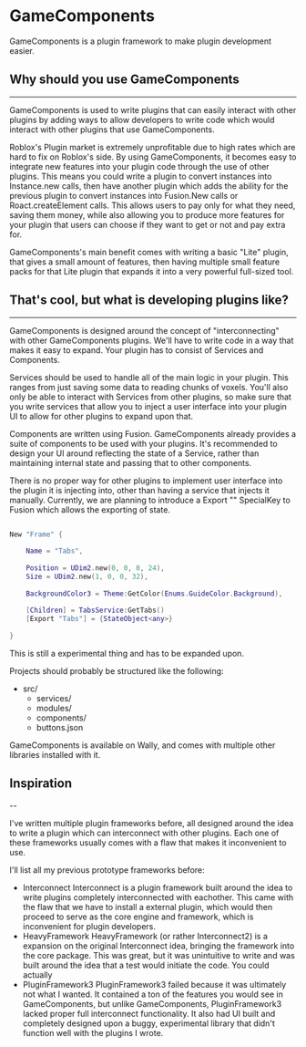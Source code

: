 # GameComponents
GameComponents is a plugin framework to make plugin development easier.

## Why should you use GameComponents
---

GameComponents is used to write plugins that can easily interact with other plugins by
adding ways to allow developers to write code which would interact with other
plugins that use GameComponents.

Roblox's Plugin market is extremely unprofitable due to high rates which are hard
to fix on Roblox's side. By using GameComponents, it becomes easy to integrate new features
into your plugin code through the use of other plugins. This means you could write
a plugin to convert instances into Instance.new calls, then have another plugin which
adds the ability for the previous plugin to convert instances into Fusion.New calls or
Roact.createElement calls. This allows users to pay only for what they need, saving them
money, while also allowing you to produce more features for your plugin that users
can choose if they want to get or not and pay extra for.

GameComponents's main benefit comes with writing a basic "Lite" plugin, that gives a small amount
of features, then having multiple small feature packs for that Lite plugin that expands it
into a very powerful full-sized tool.

## That's cool, but what is developing plugins like?
---

GameComponents is designed around the concept of "interconnecting" with other GameComponents plugins.
We'll have to write code in a way that makes it easy to expand. Your plugin has to consist
of Services and Components.

Services should be used to handle all of the main logic in your plugin. This ranges from
just saving some data to reading chunks of voxels. You'll also only be able to interact
with Services from other plugins, so make sure that you write services that allow you to
inject a user interface into your plugin UI to allow for other plugins to expand upon that.

Components are written using Fusion. GameComponents already provides a suite of components to be
used with your plugins. It's recommended to design your UI around reflecting the state of
a Service, rather than maintaining internal state and passing that to other components.

There is no proper way for other plugins to implement user interface into the plugin it
is injecting into, other than having a service that injects it manually.
Currently, we are planning to introduce a Export "" SpecialKey to Fusion which allows the
exporting of state.

```lua

New "Frame" {
	
	Name = "Tabs",
	
	Position = UDim2.new(0, 0, 0, 24),
	Size = UDim2.new(1, 0, 0, 32),
	
	BackgroundColor3 = Theme:GetColor(Enums.GuideColor.Background),
	
	[Children] = TabsService:GetTabs()
	[Export "Tabs"] = {StateObject<any>}
	
}

```

This is still a experimental thing and has to be expanded upon.

Projects should probably be structured like the following:

- src/
	- services/
	- modules/
	- components/
	- buttons.json

GameComponents is available on Wally, and comes with multiple other libraries installed with it.

## Inspiration
--

I've written multiple plugin frameworks before, all designed around the idea to write a
plugin which can interconnect with other plugins. Each one of these frameworks usually comes
with a flaw that makes it inconvenient to use.

I'll list all my previous prototype frameworks before:
- Interconnect
	Interconnect is a plugin framework built around the idea to write plugins completely
	interconnected with eachother. This came with the flaw that we have to install a external
	plugin, which would then proceed to serve as the core engine and framework, which is
	inconvenient for plugin developers.
- HeavyFramework
	HeavyFramework (or rather Interconnect2) is a expansion on the original Interconnect idea,
	bringing the framework into the core package. This was great, but it was unintuitive to
	write and was built around the idea that a test would initiate the code. You could actually
- PluginFramework3
	PluginFramework3 failed because it was ultimately not what I wanted. It contained a ton of
	the features you would see in GameComponents, but unlike GameComponents, PluginFramework3 lacked proper full
	interconnect functionality. It also had UI built and completely designed upon a buggy, experimental
	library that didn't function well with the plugins I wrote.

## 